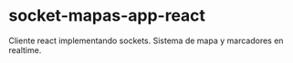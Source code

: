 # socket-mapas-app-react
Cliente react implementando sockets. Sistema de mapa y marcadores en realtime.
